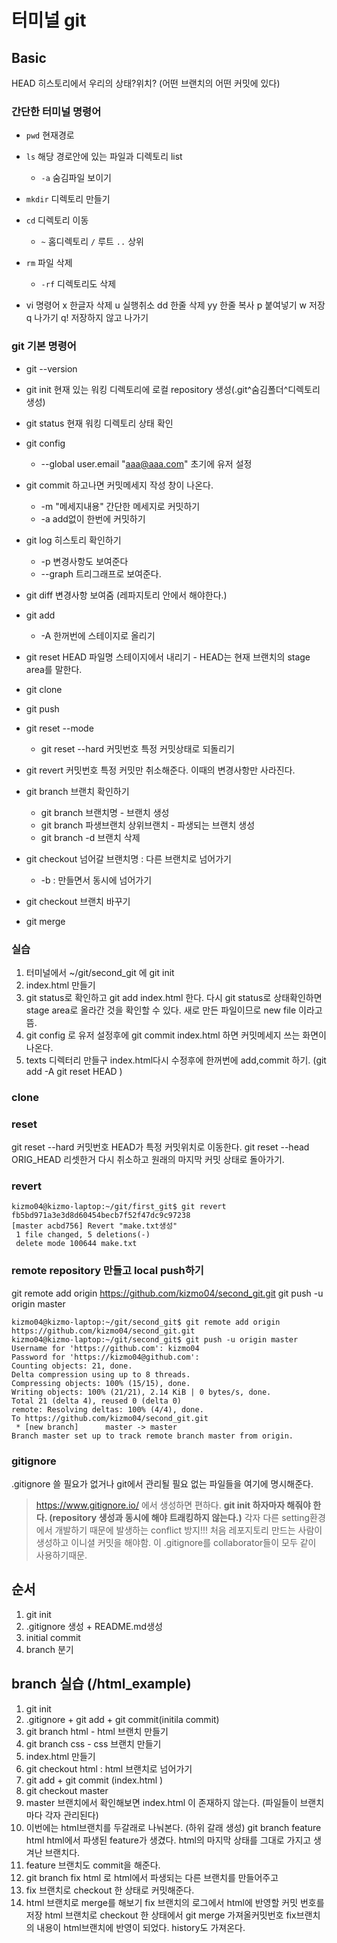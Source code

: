 # 터미널 git

## Basic
HEAD 히스토리에서 우리의 상태?위치? (어떤 브랜치의 어떤 커밋에 있다)

### 간단한 터미널 명령어
* `pwd` 현재경로
* `ls` 해당 경로안에 있는 파일과 디렉토리 list
	* `-a` 숨김파일 보이기
* `mkdir` 디렉토리 만들기
* `cd` 디렉토리 이동
	* `~` 홈디렉토리 `/` 루트 `..` 상위
* `rm` 파일 삭제
	* `-rf` 디렉토리도 삭제

* vi 명령어
	x 한글자 삭제
	u 실행취소
	dd 한줄 삭제
	yy 한줄 복사
	p 붙여넣기
	w 저장 
	q 나가기
	q! 저장하지 않고 나가기
	
### git 기본 명령어
* git --version	
* git init 현재 있는 워킹 디렉토리에 로컬 repository 생성(.git^숨김폴더^디렉토리 생성)
* git status 현재 워킹 디렉토리 상태 확인
* git config 
	* --global user.email "aaa@aaa.com" 초기에 유저 설정
* git commit 하고나면 커밋메세지 작성 창이 나온다.
	* -m "메세지내용" 간단한 메세지로 커밋하기 
	* -a add없이 한번에 커밋하기 
* git log 히스토리 확인하기
	* -p 변경사항도 보여준다
	* --graph 트리그래프로 보여준다. 
* git diff 변경사항 보여줌 (레파지토리 안에서 해야한다.)	
	
* git add
	* -A 한꺼번에 스테이지로 올리기
* git reset HEAD 파일명 스테이지에서 내리기 - HEAD는 현재 브랜치의 stage area를 말한다.
* git clone
* git push
* git reset --mode
	* git reset --hard 커밋번호 특정 커밋상태로 되돌리기
* git revert 커밋번호 특정 커밋만 취소해준다. 이때의 변경사항만 사라진다.
* git branch 브랜치 확인하기
	* git branch 브랜치명 - 브랜치 생성 
	* git branch 파생브랜치 상위브랜치 - 파생되는 브랜치 생성
	* git branch -d 브랜치 삭제 
* git checkout 넘어갈 브랜치명 : 다른 브랜치로 넘어가기 
	* -b : 만들면서 동시에 넘어가기 
* git checkout 브랜치 바꾸기
* git merge 

### 실습
1. 터미널에서 ~/git/second_git 에 git init
2. index.html 만들기
3. git status로 확인하고 git add index.html 한다. 다시 git status로 상태확인하면 stage area로 올라간 것을 확인할 수 있다. 새로 만든 파일이므로 new file 이라고 뜸. 
4. git config 로 유저 설정후에 git commit index.html 하면 커밋메세지 쓰는 화면이 나온다. 
5. texts 디렉터리 만들구 index.html다시 수정후에 한꺼번에 add,commit 하기. (git add -A git reset HEAD )

### clone

### reset
git reset --hard 커밋번호
	HEAD가 특정 커밋위치로 이동한다. 
git reset --head ORIG_HEAD
	리셋한거 다시 취소하고 원래의 마지막 커밋 상태로 돌아가기. 
	
### revert
```
kizmo04@kizmo-laptop:~/git/first_git$ git revert fb5bd971a3e3d8d60454becb7f52f47dc9c97238
[master acbd756] Revert "make.txt생성"
 1 file changed, 5 deletions(-)
 delete mode 100644 make.txt

```

### remote repository 만들고 local push하기
git remote add origin https://github.com/kizmo04/second_git.git
git push -u origin master

```
kizmo04@kizmo-laptop:~/git/second_git$ git remote add origin https://github.com/kizmo04/second_git.git
kizmo04@kizmo-laptop:~/git/second_git$ git push -u origin master
Username for 'https://github.com': kizmo04
Password for 'https://kizmo04@github.com': 
Counting objects: 21, done.
Delta compression using up to 8 threads.
Compressing objects: 100% (15/15), done.
Writing objects: 100% (21/21), 2.14 KiB | 0 bytes/s, done.
Total 21 (delta 4), reused 0 (delta 0)
remote: Resolving deltas: 100% (4/4), done.
To https://github.com/kizmo04/second_git.git
 * [new branch]      master -> master
Branch master set up to track remote branch master from origin.

```

### gitignore
.gitignore 쓸 필요가 없거나 git에서 관리될 필요 없는 파일들을 여기에 명시해준다. 
> https://www.gitignore.io/ 에서 생성하면 편하다. 
> **git init 하자마자 해줘야 한다. (repository 생성과 동시에 해야 트래킹하지 않는다.)**
	각자 다른 setting환경에서 개발하기 때문에 발생하는 conflict 방지!!!
	처음 레포지토리 만드는 사람이 생성하고 이니셜 커밋을 해야함. 이 .gitignore를 collaborator들이 모두 같이 사용하기때문. 
	
	
## 순서
1. git init
2. .gitignore 생성 + README.md생성
3. initial commit
4. branch 분기

## branch 실습 (/html_example)
1. git init
2. .gitignore + git add + git commit(initila commit)
3. git branch html - html 브랜치 만들기
4. git branch css - css 브랜치 만들기
5. index.html 만들기 
6. git checkout html : html 브랜치로 넘어가기 
7. git add + git commit (index.html )
8. git checkout master 
9. master 브랜치에서 확인해보면 index.html 이 존재하지 않는다. (파일들이 브랜치마다 각자 관리된다)
10. 이번에는 html브랜치를 두갈래로 나눠본다. (하위 갈래 생성)
	git branch feature html 
	html에서 파생된 feature가 생겼다. html의 마지막 상태를 그대로 가지고 생겨난 브랜치다.
11. feature 브랜치도 commit을 해준다. 
12. git branch fix html 로 html에서 파생되는 다른 브랜치를 만들어주고 
13. fix 브랜치로 checkout 한 상태로 커밋해준다. 
14. html 브랜치로 merge를 해보기
	fix 브랜치의 로그에서 html에 반영할 커밋 번호를 저장
	html 브랜치로 checkout 한 상태에서 git merge 가져올커밋번호 
	fix브랜치의 내용이 html브랜치에 반영이 되었다. history도 가져온다. 
	
	